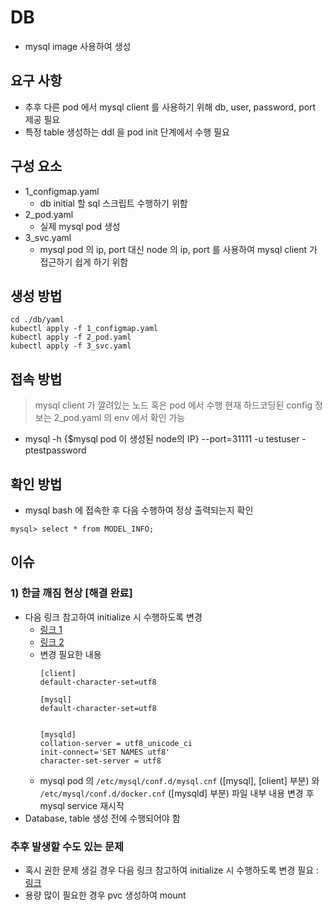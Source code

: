 # DB
- mysql image 사용하여 생성

## 요구 사항
- 추후 다른 pod 에서 mysql client 를 사용하기 위해 db, user, password, port 제공 필요
- 특정 table 생성하는 ddl 을 pod init 단계에서 수행 필요

## 구성 요소
- 1_configmap.yaml
  - db initial 할 sql 스크립트 수행하기 위함
- 2_pod.yaml
  - 실제 mysql pod 생성
- 3_svc.yaml
  - mysql pod 의 ip, port 대신 node 의 ip, port 를 사용하여 mysql client 가 접근하기 쉽게 하기 위함

## 생성 방법
```commandline
cd ./db/yaml
kubectl apply -f 1_configmap.yaml
kubectl apply -f 2_pod.yaml
kubectl apply -f 3_svc.yaml
```

## 접속 방법
> mysql client 가 깔려있는 노드 혹은 pod 에서 수행
> 현재 하드코딩된 config 정보는 2_pod.yaml 의 env 에서 확인 가능
- mysql -h {$mysql pod 이 생성된 node의 IP} --port=31111 -u testuser -ptestpassword

## 확인 방법
- mysql bash 에 접속한 후 다음 수행하여 정상 출력되는지 확인
```commandline
mysql> select * from MODEL_INFO;
```

## 이슈
### 1) 한글 깨짐 현상 [해결 완료]
- 다음 링크 참고하여 initialize 시 수행하도록 변경
    - [링크 1](https://nesoy.github.io/articles/2017-05/mysql-UTF8)
    - [링크 2](https://nesoy.github.io/articles/2017-05/mysql-UTF8)
    - 변경 필요한 내용
        ```
        [client]
        default-character-set=utf8
        
        [mysql]
        default-character-set=utf8
        
        
        [mysqld]
        collation-server = utf8_unicode_ci
        init-connect='SET NAMES utf8'
        character-set-server = utf8
        ```
    - mysql pod 의 `/etc/mysql/conf.d/mysql.cnf` ([mysql], [client] 부분) 와 `/etc/mysql/conf.d/docker.cnf` ([mysqld] 부분) 파일 내부 내용 변경 후 mysql service 재시작
- Database, table 생성 전에 수행되어야 함

### 추후 발생할 수도 있는 문제
- 혹시 권한 문제 생길 경우 다음 링크 참고하여 initialize 시 수행하도록 변경 필요 : [링크](https://www.fun25.co.kr/blog/mysql-grant-user-privileges/?page=6)
- 용량 많이 필요한 경우 pvc 생성하여 mount
